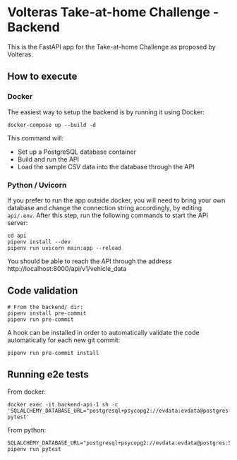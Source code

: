 # Volteras Take-at-home Challenge - Backend

This is the FastAPI app for the Take-at-home Challenge as proposed by Volteras.

## How to execute

### Docker

The easiest way to setup the backend is by running it using Docker:
```
docker-compose up --build -d
```
This command will:

- Set up a PostgreSQL database container
- Build and run the API
- Load the sample CSV data into the database through the API

### Python / Uvicorn

If you prefer to run the app outside docker, you will need to bring your own database and change the connection string accordingly, by editing `api/.env`. After this step, run the following commands to start the API server:
```
cd api
pipenv install --dev
pipenv run uvicorn main:app --reload
```

You should be able to reach the API through the address http://localhost:8000/api/v1/vehicle_data

## Code validation
```
# From the backend/ dir:
pipenv install pre-commit
pipenv run pre-commit
```

A hook can be installed in order to automatically validate the code automatically for each new git commit:
```
pipenv run pre-commit install
```

## Running e2e tests

From docker:
```
docker exec -it backend-api-1 sh -c 'SQLALCHEMY_DATABASE_URL="postgresql+psycopg2://evdata:evdata@postgres:5432/evdata_e2e_test" pytest'
```

From python:
```
SQLALCHEMY_DATABASE_URL="postgresql+psycopg2://evdata:evdata@postgres:5433/evdata_e2e_test" pipenv run pytest
```
